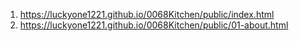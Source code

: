 <!-- https://github.com/luckyone1221/0068Kitchen -->

1. <https://luckyone1221.github.io/0068Kitchen/public/index.html>
1. <https://luckyone1221.github.io/0068Kitchen/public/01-about.html>